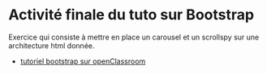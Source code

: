 # Activité finale du tuto sur Bootstrap  

Exercice qui consiste à mettre en place un carousel et un scrollspy
sur une architecture html donnée.
* [tutoriel bootstrap sur openClassroom](https://openclassrooms.com/courses/prenez-en-main-bootstrap)